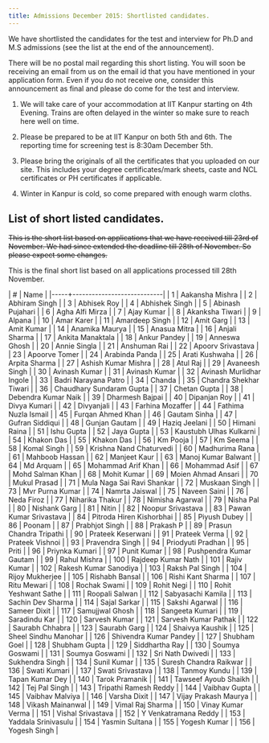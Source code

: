 ```yaml
---
title: Admissions December 2015: Shortlisted candidates.
---
```


We have shortlisted the candidates for the test and interview for Ph.D
and M.S admissions (see the list at the end of the announcement).

<!--more-->

There will be no postal mail regarding this short listing. You will
soon be receiving an email from us on the email id that you have
mentioned in your application form. Even if you do not receive one,
consider this announcement as final and please do come for the test
and interview.

1. We will take care of your accommodation at IIT Kanpur starting on
   4th Evening. Trains are often delayed in the winter so make sure to
   reach here well on time.

2. Please be prepared to be at IIT Kanpur on both 5th and 6th.
   The reporting time for screening test is 8:30am December 5th.

3. Please bring the originals of all the certificates that you
   uploaded on our site. This includes your degree certificates/mark
   sheets, caste and NCL certificates or PH certificates if
   applicable.

3. Winter in Kanpur is cold, so come prepared with enough warm cloths.


## List of short listed candidates.

~~This is the short list based on applications that we have received
till 23rd of November. We had since extended the deadline till 28th of
November. So please expect some changes.~~

This is the final short list based on all applications processed till
28th November.


|   # | Name                       |
|-----+----------------------------|
|   1 | Aakansha Mishra            |
|   2 | Abhiram Singh              |
|   3 | Abhisek Roy                |
|   4 | Abhishek Singh             |
|   5 | Abinash Pujahari           |
|   6 | Agha Alfi Mirza            |
|   7 | Ajay Kumar                 |
|   8 | Akanksha Tiwari            |
|   9 | Alpana                     |
|  10 | Amar Karer                 |
|  11 | Amardeep Singh             |
|  12 | Amit Garg                  |
|  13 | Amit Kumar                 |
|  14 | Anamika Maurya             |
|  15 | Anasua Mitra               |
|  16 | Anjali Sharma              |
|  17 | Ankita Manaktala           |
|  18 | Ankur Pandey               |
|  19 | Anneswa Ghosh              |
|  20 | Annie Singla               |
|  21 | Anshuman Rai               |
|  22 | Apoorv Srivastava          |
|  23 | Apoorve Tomer              |
|  24 | Arabinda Panda             |
|  25 | Arati Kushwaha             |
|  26 | Arpita Sharma              |
|  27 | Ashish Kumar Mishra        |
|  28 | Atul Raj                   |
|  29 | Avaneesh Singh             |
|  30 | Avinash Kumar              |
|  31 | Avinash Kumar              |
|  32 | Avinash Murlidhar Ingole   |
|  33 | Badri Narayana Patro       |
|  34 | Chanda                     |
|  35 | Chandra Shekhar Tiwari     |
|  36 | Chaudhary Sundaram Gupta   |
|  37 | Chetan Gupta               |
|  38 | Debendra Kumar Naik        |
|  39 | Dharmesh Bajpai            |
|  40 | Dipanjan Roy               |
|  41 | Divya Kumari               |
|  42 | Divyanjali                 |
|  43 | Farhina Mozaffer           |
|  44 | Fathima Nuzla Ismail       |
|  45 | Furqan Ahmed Khan          |
|  46 | Gautam Sinha               |
|  47 | Gufran Siddiqui            |
|  48 | Gunjan Gautam              |
|  49 | Haziq Jeelani              |
|  50 | Himani Raina               |
|  51 | Ishu Gupta                 |
|  52 | Jaya Gupta                 |
|  53 | Kaustubh Ulhas Kulkarni    |
|  54 | Khakon Das                 |
|  55 | Khakon Das                 |
|  56 | Km Pooja                   |
|  57 | Km Seema                   |
|  58 | Komal Singh                |
|  59 | Krishna Nand Chaturvedi    |
|  60 | Madhurima Rana             |
|  61 | Mahboob Hassan             |
|  62 | Manjeet Kaur               |
|  63 | Manoj Kumar Balwant        |
|  64 | Md Arquam                  |
|  65 | Mohammad Arif Khan         |
|  66 | Mohammad Asif              |
|  67 | Mohd Salman Khan           |
|  68 | Mohit Kumar                |
|  69 | Moien Ahmad Ansari         |
|  70 | Mukul Prasad               |
|  71 | Mula Naga Sai Ravi Shankar |
|  72 | Muskaan Singh              |
|  73 | Mvr Purna Kumar            |
|  74 | Namrta Jaiswal             |
|  75 | Naveen Saini               |
|  76 | Neda Firoz                 |
|  77 | Niharika Thakur            |
|  78 | Nimisha Agarwal            |
|  79 | Nisha Pal                  |
|  80 | Nishank Garg               |
|  81 | Nitin                      |
|  82 | Noopur Srivastava          |
|  83 | Pawan Kumar Srivastava     |
|  84 | Pitroda Hiren Kishorbhai   |
|  85 | Piyush Dubey               |
|  86 | Poonam                     |
|  87 | Prabhjot Singh             |
|  88 | Prakash P                  |
|  89 | Prasun Chandra Tripathi    |
|  90 | Prateek Keserwani          |
|  91 | Prateek Verma              |
|  92 | Prateek Vishnoi            |
|  93 | Pravendra Singh            |
|  94 | Priodyuti Pradhan          |
|  95 | Priti                      |
|  96 | Priynka Kumari             |
|  97 | Punit Kumar                |
|  98 | Pushpendra Kumar Gautam    |
|  99 | Rahul Mishra               |
| 100 | Rajdeep Kumar Nath         |
| 101 | Rajiv Kumar                |
| 102 | Rakesh Kumar Sanodiya      |
| 103 | Raksh Pal Singh            |
| 104 | Rijoy Mukherjee            |
| 105 | Rishabh Bansal             |
| 106 | Rishi Kant Sharma          |
| 107 | Ritu Mewari                |
| 108 | Rochak Swami               |
| 109 | Rohit Negi                 |
| 110 | Rohit Yeshwant Sathe       |
| 111 | Roopali Salwan             |
| 112 | Sabyasachi Kamila          |
| 113 | Sachin Dev Sharma          |
| 114 | Sajal Sarkar               |
| 115 | Sakshi Agarwal             |
| 116 | Sameer Dixit               |
| 117 | Samujjwal Ghosh            |
| 118 | Sangeeta Kumari            |
| 119 | Saradindu Kar              |
| 120 | Sarvesh Kumar              |
| 121 | Sarvesh Kumar Pathak       |
| 122 | Saurabh Chhabra            |
| 123 | Saurabh Garg               |
| 124 | Shaivya Kaushik            |
| 125 | Sheel Sindhu Manohar       |
| 126 | Shivendra Kumar Pandey     |
| 127 | Shubham Goel               |
| 128 | Shubham Gupta              |
| 129 | Siddhartha Ray             |
| 130 | Soumya Goswami             |
| 131 | Soumya Goswami             |
| 132 | Sri Nath Dwivedi           |
| 133 | Sukhendra Singh            |
| 134 | Sunil Kumar                |
| 135 | Suresh Chandra Raikwar     |
| 136 | Swati Kumari               |
| 137 | Swati Srivastava           |
| 138 | Tanmoy Kundu               |
| 139 | Tapan Kumar Dey            |
| 140 | Tarok Pramanik             |
| 141 | Tawseef Ayoub Shaikh       |
| 142 | Tej Pal Singh              |
| 143 | Tripathi Ramesh Reddy      |
| 144 | Vaibhav Gupta              |
| 145 | Vaibhav Malviya            |
| 146 | Varsha Dixit               |
| 147 | Vijay Prakash Maurya       |
| 148 | Vikash Mainanwal           |
| 149 | Vimal Raj Sharma           |
| 150 | Vinay Kumar Verma          |
| 151 | Vishal Srivastava          |
| 152 | Y Venkatramana Reddy       |
| 153 | Yaddala Srinivasulu        |
| 154 | Yasmin Sultana             |
| 155 | Yogesh Kumar               |
| 156 | Yogesh Singh               |
